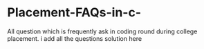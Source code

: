 # Placement-FAQs-in-c-
All question which is frequently ask in coding round during college placement. i add all the questions solution here
